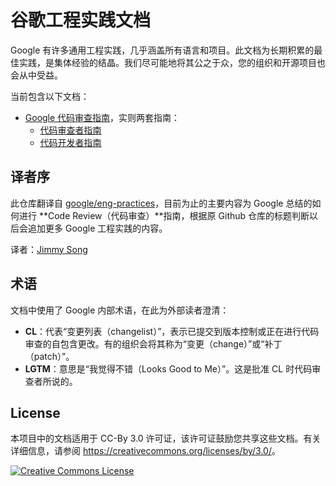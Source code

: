 # 谷歌工程实践文档

Google 有许多通用工程实践，几乎涵盖所有语言和项目。此文档为长期积累的最佳实践，是集体经验的结晶。我们尽可能地将其公之于众，您的组织和开源项目也会从中受益。

当前包含以下文档：

*   [Google 代码审查指南](review/index.md)，实则两套指南：
    *   [代码审查者指南](review/reviewer/index.md)
    *   [代码开发者指南](review/developer/index.md)

## 译者序

此仓库翻译自 [google/eng-practices](https://github.com/google/eng-practices)，目前为止的主要内容为 Google 总结的如何进行 **Code Review（代码审查）**指南，根据原 Github 仓库的标题判断以后会追加更多 Google 工程实践的内容。

译者：[Jimmy Song](https://jimmysong.io)

## 术语

文档中使用了 Google 内部术语，在此为外部读者澄清：

*   **CL**：代表“变更列表（changelist）”，表示已提交到版本控制或正在进行代码审查的自包含更改。有的组织会将其称为“变更（change）”或“补丁（patch）”。
*   **LGTM**：意思是“我觉得不错（Looks Good to Me）”。这是批准 CL 时代码审查者所说的。

## License

本项目中的文档适用于 CC-By 3.0 许可证，该许可证鼓励您共享这些文档。有关详细信息，请参阅 <https://creativecommons.org/licenses/by/3.0/>。

<a rel="license" href="https://creativecommons.org/licenses/by/3.0/"><img alt="Creative Commons License" style="border-width:0" src="https://i.creativecommons.org/l/by/3.0/88x31.png" /></a>